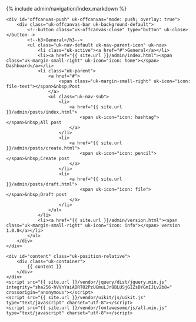 <!DOCTYPE html>
<html lang="en">
<head>
    <meta charset="UTF-8">
    <meta name="viewport" content="width=device-width, initial-scale=1.0">
    <meta http-equiv="X-UA-Compatible" content="ie=edge">
    <title>{{ page.title }} | {{ page.description }}</title>
    <link rel="stylesheet" href="{{ site.url }}/vendor/uikit/css/uikit.css" />
    <link rel="stylesheet" href="{{ site.url }}/vendor/fontawesome/css/all.min.css">
    <link rel="shortcut icon" href="{{ site.url }}/favicon.jpg" type="image/x-icon" />
    <style>
        #content {
            margin-top: -3.5rem;
        }
    </style>
</head>
<body>
    {% include admin/navigation/index.markdown %}
    
    <div id="offcanvas-push" uk-offcanvas="mode: push; overlay: true">
        <div class="uk-offcanvas-bar uk-background-default">
            <!--button class="uk-offcanvas-close" type="button" uk-close></button-->
            <!--h3>General</h3-->
            <ul class="uk-nav-default uk-nav-parent-icon" uk-nav>
                <li class="uk-active"><a href="#">General</a></li>
                <li><a href="{{ site.url }}/admin/index.html"><span class="uk-margin-small-right" uk-icon="icon: home"></span> Dashboard</a></li>
                <li class="uk-parent">
                    <a href="#">
                        <span class="uk-margin-small-right" uk-icon="icon: file-text"></span>&nbsp;Post
                    </a>
                    <ul class="uk-nav-sub">
                        <li>
                            <a href="{{ site.url }}/admin/posts/index.html">
                                <span uk-icon="icon: hashtag"></span>&nbsp;All post
                            </a>
                        </li>
                        <li>
                            <a href="{{ site.url }}/admin/posts/create.html">
                                <span uk-icon="icon: pencil"></span>&nbsp;Create post
                            </a>
                        </li>
                        <li>
                            <a href="{{ site.url }}/admin/posts/draft.html">
                                <span uk-icon="icon: file"></span>&nbsp;Draft post
                            </a>
                        </li>
                    </ul>
                </li>
                <li><a href="{{ site.url }}/admin/version.html"><span class="uk-margin-small-right" uk-icon="icon: info"></span> version 1.0.8</a></li>
            </ul>
        </div>
    </div>
    
    <div id="content" class="uk-position-relative">
        <div class="uk-container">
            {{ content }}
        </div>
    </div>
    <script src="{{ site.url }}/vendor/jquery/dist/jquery.min.js" integrity="sha256-hVVnYaiADRTO2PzUGmuLJr8BLUSjGIZsDYGmIJLv2b8=" crossorigin="anonymous"></script>
    <script src="{{ site.url }}/vendor/uikit/js/uikit.js" type="text/javascript" charset="utf-8"></script>
    <script src="{{ site.url }}/vendor/fontawesome/js/all.min.js" type="text/javascript" charset="utf-8"></script>
</body>
</html>